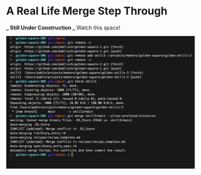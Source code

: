 # A Real Life Merge Step Through

**_ Still Under Construction _** Watch this space!

![Command line readout](/images/1.terminal.png "terminal readout from merge preparation")